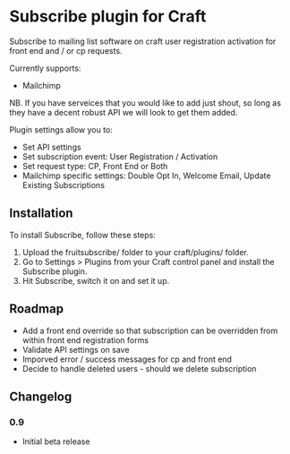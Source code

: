 # Subscribe plugin for Craft

Subscribe to mailing list software on craft user registration activation for front end and / or cp requests.

Currently supports:

* Mailchimp

NB. If you have serveices that you would like to add just shout, so long as they have a decent robust API we will look to get them added.


Plugin settings allow you to:

* Set API settings
* Set subscription event: User Registration / Activation
* Set request type: CP, Front End or Both
* Mailchimp specific settings: Double Opt In, Welcome Email, Update Existing Subscriptions


## Installation

To install Subscribe, follow these steps:

1.  Upload the fruitsubscribe/ folder to your craft/plugins/ folder.
2.  Go to Settings > Plugins from your Craft control panel and install the Subscribe plugin.
3.  Hit Subscribe, switch it on and set it up.


## Roadmap

* Add a front end override so that subscription can be overridden from within front end registration forms
* Validate API settings on save
* Imporved error / success messages for cp and front end
* Decide to handle deleted users - should we delete subscription

## Changelog

### 0.9

* Initial beta release
